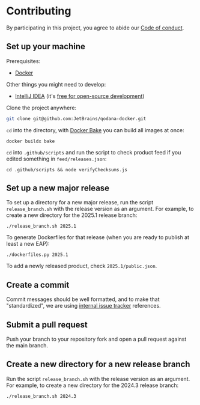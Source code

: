 # Contributing

By participating in this project, you agree to abide our [Code of conduct](.github/CODE_OF_CONDUCT.md).

## Set up your machine

Prerequisites:

- [Docker](https://docs.docker.com/get-docker/)

Other things you might need to develop:

- [IntelliJ IDEA](https://www.jetbrains.com/idea/) (it's [free for open-source development](https://www.jetbrains.com/community/opensource/))

Clone the project anywhere:

```sh
git clone git@github.com:JetBrains/qodana-docker.git
```

`cd` into the directory, with [Docker Bake](https://docs.docker.com/build/bake/) you can build all images at once:

```shell
docker buildx bake
```

`cd` into `.github/scripts` and run the script to check product feed if you edited something in `feed/releases.json`:

```shell
cd .github/scripts && node verifyChecksums.js
```

## Set up a new major release

To set up a directory for a new major release, run the script `release_branch.sh` with the release version as an argument. For example, to create a new directory for the 2025.1 release branch:

```shell
./release_branch.sh 2025.1
```

To generate Dockerfiles for that release (when you are ready to publish at least a new EAP):

```shell
./dockerfiles.py 2025.1
```

To add a newly released product, check `2025.1/public.json`.

## Create a commit

Commit messages should be well formatted, and to make that "standardized", we are using [internal issue tracker](https://youtrack.jetbrains.com) references.


## Submit a pull request

Push your branch to your repository fork and open a pull request against the
main branch.

## Create a new directory for a new release branch

Run the script `release_branch.sh` with the release version as an argument. For example, to create a new directory for the 2024.3 release branch:

```shell
./release_branch.sh 2024.3
```
